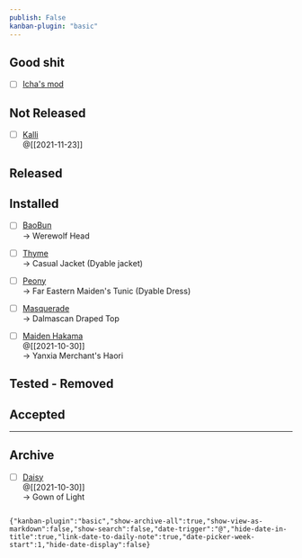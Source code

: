 ```yaml
---
publish: False
kanban-plugin: "basic"
---
```

## Good shit

- [ ] [Icha's mod](https://trello.com/b/d9pi9OH4/ichas-mods)


## Not Released

- [ ] [Kalli](https://ko-fi.com/s/f82307c068)<br>@[[2021-11-23]]


## Released



## Installed

- [ ] [BaoBun](https://trello.com/c/udAkLKnZ/48-bao-buns)<br>→ Werewolf Head
- [ ] [Thyme](https://trello.com/c/xa2hlYUA/15-thyme)<br>→ Casual Jacket (Dyable jacket)
- [ ] [Peony](https://trello.com/c/S8v7Xoc6/9-peony)<br>→ Far Eastern Maiden's Tunic (Dyable Dress)
- [ ] [Masquerade](https://mega.nz/file/uJRzVSDJ#aHp9C2wxZmfrUTWeB38xkp7XY7NAXhlfks-PNgG9n2k)<br>→ Dalmascan Draped Top
- [ ] [Maiden Hakama](https://www.glamourdresser.com/mods/ccm-maiden-hakama/)<br>@[[2021-10-30]]<br>→ Yanxia Merchant's Haori


## Tested - Removed



## Accepted



***

## Archive

- [ ] [Daisy](https://www.glamourdresser.com/mods/aya%e2%99%a5-daisy/)<br>@[[2021-10-30]]<br>→ Gown of Light

```

{"kanban-plugin":"basic","show-archive-all":true,"show-view-as-markdown":false,"show-search":false,"date-trigger":"@","hide-date-in-title":true,"link-date-to-daily-note":true,"date-picker-week-start":1,"hide-date-display":false}
```

